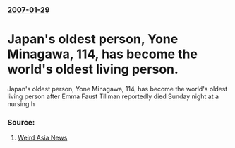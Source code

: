 ### [2007-01-29](/news/2007/01/29/index.md)

#  Japan's oldest person, Yone Minagawa, 114, has become the world's oldest living person.  

Japan&#039;s oldest person, Yone Minagawa, 114, has become the world&#039;s oldest living person after Emma Faust Tillman reportedly died Sunday night at a nursing h


### Source:

1. [Weird Asia News](http://www.weirdasianews.com/2007/01/30/japans-yone-minagawa-oldest-person/)
